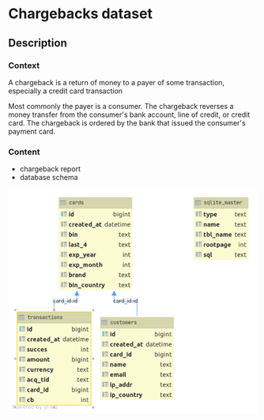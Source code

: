 # Chargebacks dataset

## Description

### Context

A chargeback is a return of money to a payer of some transaction, especially a credit card transaction

Most commonly the payer is a consumer. The chargeback reverses a money transfer from the consumer's bank account, line of credit, or credit card. The chargeback is ordered by the bank that issued the consumer's payment card. 

### Content

- chargeback report
- database schema

![db](images/main_schema.png)
 